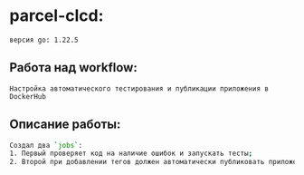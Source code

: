 # parcel-clcd:
```
версия go: 1.22.5

```

## Работа над workflow:
```
Настройка автоматического тестирования и публикации приложения в DockerHub

```
## Описание работы:
```sh
Создал два `jobs`:
1. Первый проверяет код на наличие ошибок и запускать тесты;
2. Второй при добавлении тегов должен автоматически публиковать приложение в DockerHub.

```